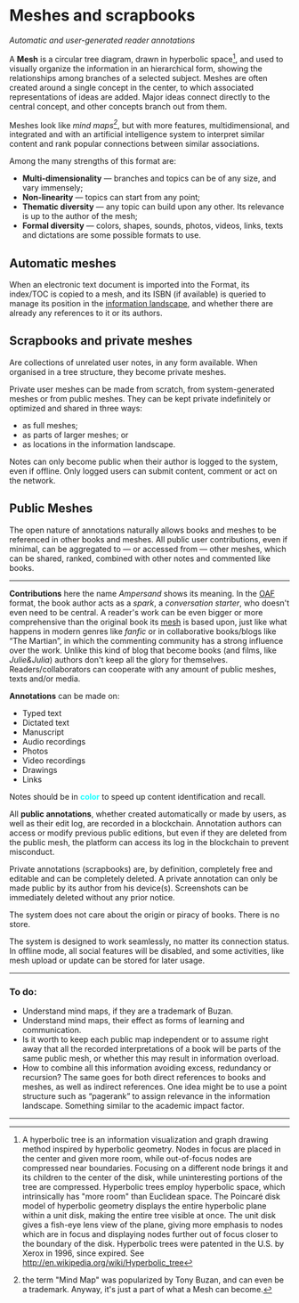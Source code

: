 # Meshes and scrapbooks
*Automatic and user-generated reader annotations*

A **Mesh** is a circular tree diagram, drawn in hyperbolic space[^1], and used to visually organize the information in an hierarchical form, showing the relationships among branches of a selected subject. Meshes are often created around a single concept in the center, to which associated representations of ideas are added. Major ideas connect directly to the central concept, and other concepts branch out from them.

Meshes look like *mind maps[^2]*, but with more features, multidimensional, and integrated and with an artificial intelligence system to interpret similar content and rank popular connections between similar associations.

Among the many strengths of this format are:
- **Multi-dimensionality** — branches and topics can be of any size, and vary immensely;
- **Non-linearity** — topics can start from any point;
- **Thematic diversity** — any topic can build upon any other. Its relevance is up to the author of the mesh;
- **Formal diversity** — colors, shapes, sounds, photos, videos, links, texts and dictations are some possible formats to use.


## Automatic meshes

When an electronic text document is imported into the Format, its index/TOC is copied to a mesh, and its ISBN (if available) is queried to manage its position in the [information landscape](landscape.md), and whether there are already any references to it or its authors.


## Scrapbooks and private meshes

Are collections of unrelated user notes, in any form available. When organised in a tree structure, they become private meshes.

Private user meshes can be made from scratch, from system-generated meshes or from public meshes. They can be kept private indefinitely or optimized and shared in three ways:
- as full meshes;
- as parts of larger meshes; or
- as locations in the information landscape.

Notes can only become public when their author is logged to the system, even if offline. Only logged users can submit content, comment or act on the network.


## Public Meshes

The open nature of annotations naturally allows books and meshes to be referenced in other books and meshes. All public user contributions, even if minimal, can be aggregated to — or accessed from — other meshes, which can be shared, ranked, combined with other notes and commented like books.


---



**Contributions** here the name *Ampersand* shows its meaning. In the [OAF](oaf.md) format, the book author acts as a *spark*, a *conversation starter*, who doesn't even need to be central. A reader's work can be even bigger or more comprehensive than the original book its [mesh](mesh.md) is based upon, just like what happens in modern genres like *fanfic* or in collaborative books/blogs like “The Martian”, in which the commenting community has a strong influence over the work. Unlike this kind of blog that become books (and films, like *Julie&Julia*) authors don't keep all the glory for themselves. Readers/collaborators can cooperate with any amount of public meshes, texts and/or media.

**Annotations** can be made on:
- Typed text
- Dictated text
- Manuscript
- Audio recordings
- Photos
- Video recordings
- Drawings
- Links

Notes should be in **<span style="color:#18ffff">color</span>** to speed up content identification and recall.

All **public annotations**, whether created automatically or made by users, as well as their edit log, are recorded in a blockchain. Annotation authors can access or modify previous public editions, but even if they are deleted from the public mesh, the platform can access its log in the blockchain to prevent misconduct.

Private annotations (scrapbooks) are, by definition, completely free and editable and can be completely deleted. A private annotation can only be made public by its author from his device(s). Screenshots can be immediately deleted without any prior notice.

The system does not care about the origin or piracy of books. There is no store.

The system is designed to work seamlessly, no matter its connection status. In offline mode, all social features will be disabled, and some activities, like mesh upload or update can be stored for later usage.










---
### To do:
- Understand mind maps, if they are a trademark of Buzan.
- Understand mind maps, their effect as forms of learning and communication.
- Is it worth to keep each public map independent or to assume right away that all the recorded interpretations of a book will be parts of the same public mesh, or whether this may result in information overload.
- How to combine all this information avoiding excess, redundancy or recursion? The same goes for both direct references to books and meshes, as well as indirect references. One idea might be to use a point structure such as “pagerank” to assign relevance in the information landscape. Something similar to the academic impact factor.



---

[^1]: A hyperbolic tree is an information visualization and graph drawing method inspired by hyperbolic geometry. Nodes in focus are placed in the center and given more room, while out-of-focus nodes are compressed near  boundaries. Focusing on a different node brings it and its children to the center of the disk, while uninteresting portions of the tree are compressed. Hyperbolic trees employ hyperbolic space, which intrinsically has "more room" than Euclidean space. The Poincaré disk model of hyperbolic geometry displays the entire hyperbolic plane within a unit disk, making the entire tree visible at once. The unit disk gives a fish-eye lens view of the plane, giving more emphasis to nodes which are in focus and displaying nodes further out of focus closer to the boundary of the disk. Hyperbolic trees were patented in the U.S. by Xerox in 1996, since expired. See http://en.wikipedia.org/wiki/Hyperbolic_tree

[^2]: the term "Mind Map" was popularized by Tony Buzan, and can even be a trademark. Anyway, it's just a part of what a Mesh can become.
